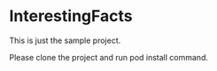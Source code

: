 # InterestingFacts
This is just the sample project.

Please clone the project and run pod install command.
